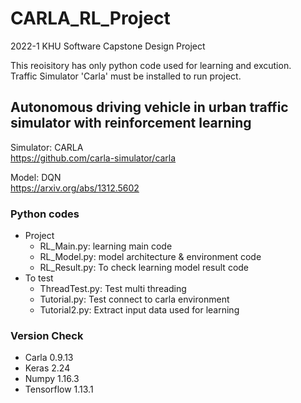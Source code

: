 # CARLA_RL_Project

2022-1 KHU Software Capstone Design Project

This reoisitory has only python code used for learning and excution.  
Traffic Simulator 'Carla' must be installed to run project.

## Autonomous driving vehicle in urban traffic simulator with reinforcement learning

Simulator: CARLA  
https://github.com/carla-simulator/carla


Model: DQN  
https://arxiv.org/abs/1312.5602

### Python codes
- Project
  - RL_Main.py: learning main code
  - RL_Model.py: model architecture & environment code
  - RL_Result.py: To check learning model result code
- To test
  - ThreadTest.py: Test multi threading
  - Tutorial.py: Test connect to carla environment
  - Tutorial2.py: Extract input data used for learning

### Version Check
- Carla 0.9.13
- Keras 2.24
- Numpy 1.16.3
- Tensorflow 1.13.1
